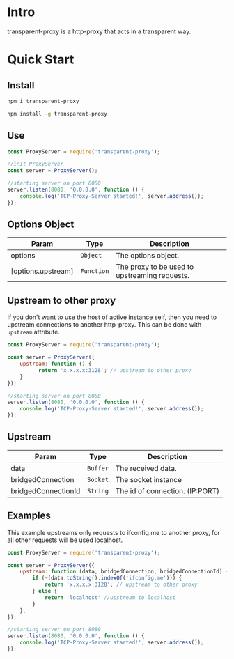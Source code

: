 # Intro

transparent-proxy is a http-proxy that acts in a transparent way.

# Quick Start

## Install

```bash
npm i transparent-proxy
```

```bash
npm install -g transparent-proxy
```

## Use

```javascript
const ProxyServer = require('transparent-proxy');

//init ProxyServer
const server = ProxyServer();

//starting server on port 8080
server.listen(8080, '0.0.0.0', function () {
    console.log('TCP-Proxy-Server started!', server.address());
});
```

## Options Object

| Param  | Type                | Description  |
| ------ | ------------------- | ------------ |
|options | <code>Object</code> |  The options object. |
|[options.upstream] | <code>Function</code> |  The proxy to be used to upstreaming requests. |


## Upstream to other proxy

If you don't want to use the host of active instance self, then you need to upstream connections to another http-proxy.
This can be done with `upstream` attribute.

```javascript
const ProxyServer = require('transparent-proxy');

const server = ProxyServer({
    upstream: function () {
          return 'x.x.x.x:3128'; // upstream to other proxy
    }
});

//starting server on port 8080
server.listen(8080, '0.0.0.0', function () {
    console.log('TCP-Proxy-Server started!', server.address());
});
```

## Upstream

| Param  | Type                | Description  |
| ------ | ------------------- | ------------ |
|data | <code>Buffer</code> |  The received data. |
|bridgedConnection | <code>Socket</code> |  The socket instance |
|bridgedConnectionId | <code>String</code> |  The id of connection. (IP:PORT) |

## Examples

This example upstreams only requests to ifconfig.me to another proxy, for all other requests will be used localhost.

```javascript
const ProxyServer = require('transparent-proxy');

const server = ProxyServer({
    upstream: function (data, bridgedConnection, bridgedConnectionId) {
        if (~(data.toString().indexOf('ifconfig.me'))) {
            return 'x.x.x.x:3128'; // upstream to other proxy
        } else {
            return 'localhost' //upstream to localhost
        }
    },
});

//starting server on port 8080
server.listen(8080, '0.0.0.0', function () {
    console.log('TCP-Proxy-Server started!', server.address());
});
```

